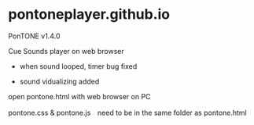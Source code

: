 # pontoneplayer.github.io

PonTONE v1.4.0

Cue Sounds player on web browser

* when sound looped, timer bug fixed

* sound vidualizing added

open pontone.html with web browser on PC

pontone.css & pontone.js　need to be in the same folder as pontone.html
